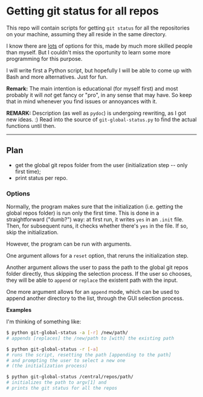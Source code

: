 # Getting git status for all repos
This repo will contain scripts for getting `git status` for all the repositories on your machine, assuming they all reside in the same directory.

I know there are [lots](https://stackoverflow.com/questions/18757843/git-status-over-all-repos#18760535) of options for this, made by much more skilled people than myself. But I couldn't miss the oportunity to learn some more programming for this purpose.

I will write first a Python script, but hopefully I will be able to come up with Bash and more alternatives. Just for fun.

**Remark:** The main intention is educational (for myself first) and most probably it will *not* get fancy or "pro", in any sense that may have. So keep that in mind whenever you find issues or annoyances with it.


**REMARK:** Description (as well as `pydoc`) is undergoing rewriting, as I got new ideas. :)
Read into the source of `git-global-status.py` to find the actual functions until then.

-------------------------------------------

## Plan
- get the global git repos folder from the user (initialization step -- only first time);
- print status per repo.

### Options
Normally, the program makes sure that the initialization (i.e. getting the global repos folder) is run only the first time. This is done in a straightforward ("dumb?") way: at first run, it writes `yes` in an `.init` file. Then, for subsequent runs, it checks whether there's `yes` in the file. If so, skip the initialization.

However, the program can be run with arguments. 

One argument allows for a `reset` option, that reruns the initialization step.

Another argument allows the user to pass the path to the global git repos folder directly, thus skipping the selection process. If the user so chooses, they will be able to `append` or `replace` the existent path with the input.

One more argument allows for an `append` mode, which can be used to append another directory to the list, through the GUI selection process.

**Examples**

I'm thinking of something like:

```bash
$ python git-global-status -a [-r] /new/path/
# appends [replaces] the /new/path to [with] the existing path

$ python git-global-status -r [-a]
# runs the script, resetting the path [appending to the path]
# and prompting the user to select a new one
# (the initialization process)

$ python git-global-status /central/repos/path/
# initializes the path to argv[1] and 
# prints the git status for all the repos
```
